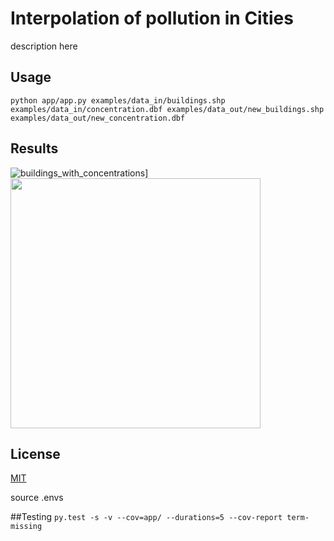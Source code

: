 # Interpolation of pollution in Cities

description here


## Usage
```python app/app.py examples/data_in/buildings.shp examples/data_in/concentration.dbf examples/data_out/new_buildings.shp examples/data_out/new_concentration.dbf```


## Results
![buildings_with_concentrations](https://github.com/ondrej-tucek/city-pollution/blob/master/docs/img/buildings_with_concentrations.png)]
<img src="https://github.com/ondrej-tucek/city-pollution/blob/master/docs/img/buildings_with_concentrations.png?raw=true" height="400" />

## License
 [MIT](/LICENSE)



source .envs


##Testing
```py.test -s -v --cov=app/ --durations=5 --cov-report term-missing```





